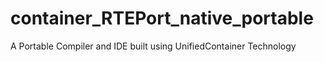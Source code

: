 # container_RTEPort_native_portable
A Portable Compiler and IDE built using UnifiedContainer Technology
